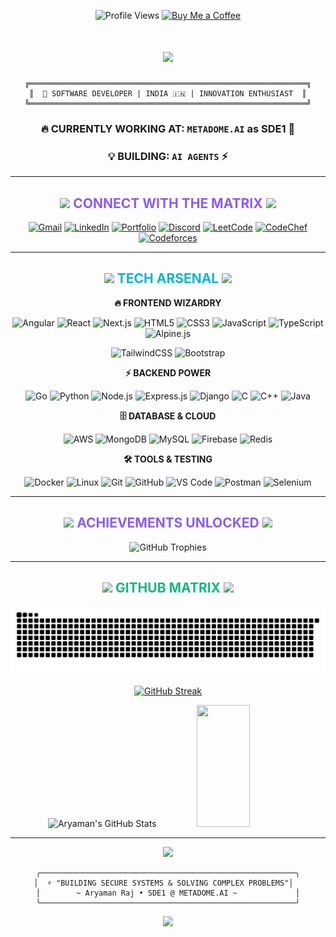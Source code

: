 <div align="center">
  
![Profile Views](https://komarev.com/ghpvc/?username=salty-bear&label=Profile%20views&color=6366f1&style=for-the-badge)
[![Buy Me a Coffee](https://img.shields.io/badge/Buy%20Me%20A%20Coffee-8b5cf6?style=for-the-badge&logo=buy-me-a-coffee&logoColor=white)](https://www.buymeacoffee.com/aryamanxd)

</div>

<h1 align="center">
  <img src="https://readme-typing-svg.herokuapp.com/?font=Fira%20Code&size=40&center=true&vCenter=true&width=600&height=100&duration=3000&lines=✨+HELLO+WORLD!+✨;⚡+I'M+ARYAMAN+RAJ+⚡;💻+CODE+WIZARD+💻;🚀+BUILDING+THE+FUTURE+🚀&color=a855f7&background=0f0f23FF" />
</h1>

<div align="center">
  
```ascii
╔══════════════════════════════════════════════════════════════╗
║  🌟 SOFTWARE DEVELOPER | INDIA 🇮🇳 | INNOVATION ENTHUSIAST  ║
╚══════════════════════════════════════════════════════════════╝
```

</div>

<div align="center">
  
### 🔥 **CURRENTLY WORKING AT:** `METADOME.AI` as SDE1 🚀
### 💡 **BUILDING:** `AI AGENTS` ⚡

</div>

---

<h2 align="center">
  <img src="https://media.giphy.com/media/iY8CRBdQXODJSCERIr/giphy.gif" width="35">
  <span style="color: #8b5cf6;">CONNECT WITH THE MATRIX</span>
  <img src="https://media.giphy.com/media/iY8CRBdQXODJSCERIr/giphy.gif" width="35">
</h2>

<div align="center">
  
[![Gmail](https://img.shields.io/badge/Gmail-ef4444?style=for-the-badge&logo=gmail&logoColor=white&labelColor=1e1b4b)](mailto:contactme.aryaman@gmail.com)
[![LinkedIn](https://img.shields.io/badge/LinkedIn-3b82f6?style=for-the-badge&logo=linkedin&logoColor=white&labelColor=1e1b4b)](https://linkedin.com/in/aryamanrajxd/)
[![Portfolio](https://img.shields.io/badge/Portfolio-06b6d4?style=for-the-badge&logo=todoist&logoColor=white&labelColor=1e1b4b)](https://saltybear.tech/)
[![Discord](https://img.shields.io/badge/Discord-8b5cf6?style=for-the-badge&logo=discord&logoColor=white&labelColor=1e1b4b)](https://discord.com/users/saltybearx)
[![LeetCode](https://img.shields.io/badge/LeetCode-f59e0b?style=for-the-badge&logo=leetcode&logoColor=white&labelColor=1e1b4b)](https://leetcode.com/meAryaman)
[![CodeChef](https://img.shields.io/badge/CodeChef-f97316?style=for-the-badge&logo=codechef&logoColor=white&labelColor=1e1b4b)](https://codechef.com/users/aryamanxd)
[![Codeforces](https://img.shields.io/badge/Codeforces-06b6d4?style=for-the-badge&logo=codeforces&logoColor=white&labelColor=1e1b4b)](https://codeforces.com/profile/Aryaman77)

</div>

---

<h2 align="center">
  <img src="https://media.giphy.com/media/WUlplcMpOCEmTGBtBW/giphy.gif" width="40">
  <span style="color: #06b6d4;">TECH ARSENAL</span>
  <img src="https://media.giphy.com/media/WUlplcMpOCEmTGBtBW/giphy.gif" width="40">
</h2>

<div align="center">
  
**🔥 FRONTEND WIZARDRY**
  
![Angular](https://img.shields.io/badge/Angular-ef4444?style=for-the-badge&logo=angular&logoColor=white&labelColor=1e1b4b)
![React](https://img.shields.io/badge/React-06b6d4?style=for-the-badge&logo=react&logoColor=white&labelColor=1e1b4b)
![Next.js](https://img.shields.io/badge/Next.js-1e1b4b?style=for-the-badge&logo=next.js&logoColor=white)
![HTML5](https://img.shields.io/badge/HTML5-ef4444?style=for-the-badge&logo=html5&logoColor=white&labelColor=1e1b4b)
![CSS3](https://img.shields.io/badge/CSS3-3b82f6?style=for-the-badge&logo=css3&logoColor=white&labelColor=1e1b4b)
![JavaScript](https://img.shields.io/badge/JavaScript-f59e0b?style=for-the-badge&logo=javascript&logoColor=1e1b4b&labelColor=fbbf24)
![TypeScript](https://img.shields.io/badge/TypeScript-3b82f6?style=for-the-badge&logo=typescript&logoColor=white&labelColor=1e1b4b)
![Alpine.js](https://img.shields.io/badge/Alpine.js-10b981?style=for-the-badge&logo=alpine.js&logoColor=white&labelColor=1e1b4b)

![TailwindCSS](https://img.shields.io/badge/Tailwind_CSS-06b6d4?style=for-the-badge&logo=tailwind-css&logoColor=white&labelColor=1e1b4b)
![Bootstrap](https://img.shields.io/badge/Bootstrap-8b5cf6?style=for-the-badge&logo=bootstrap&logoColor=white&labelColor=1e1b4b)

**⚡ BACKEND POWER**

![Go](https://img.shields.io/badge/Go-06b6d4?style=for-the-badge&logo=go&logoColor=white&labelColor=1e1b4b)
![Python](https://img.shields.io/badge/Python-3b82f6?style=for-the-badge&logo=python&logoColor=white&labelColor=1e1b4b)
![Node.js](https://img.shields.io/badge/Node.js-10b981?style=for-the-badge&logo=node.js&logoColor=white&labelColor=1e1b4b)
![Express.js](https://img.shields.io/badge/Express.js-6b7280?style=for-the-badge&logo=express&logoColor=white&labelColor=1e1b4b)
![Django](https://img.shields.io/badge/Django-10b981?style=for-the-badge&logo=django&logoColor=white&labelColor=1e1b4b)
![C](https://img.shields.io/badge/C-3b82f6?style=for-the-badge&logo=c&logoColor=white&labelColor=1e1b4b)
![C++](https://img.shields.io/badge/C++-6366f1?style=for-the-badge&logo=cplusplus&logoColor=white&labelColor=1e1b4b)
![Java](https://img.shields.io/badge/Java-f97316?style=for-the-badge&logo=java&logoColor=white&labelColor=1e1b4b)

**🗄️ DATABASE & CLOUD**

![AWS](https://img.shields.io/badge/AWS-f59e0b?style=for-the-badge&logo=amazon-aws&logoColor=white&labelColor=1e1b4b)
![MongoDB](https://img.shields.io/badge/MongoDB-10b981?style=for-the-badge&logo=mongodb&logoColor=white&labelColor=1e1b4b)
![MySQL](https://img.shields.io/badge/MySQL-3b82f6?style=for-the-badge&logo=mysql&logoColor=white&labelColor=1e1b4b)
![Firebase](https://img.shields.io/badge/Firebase-f59e0b?style=for-the-badge&logo=Firebase&logoColor=white&labelColor=1e1b4b)
![Redis](https://img.shields.io/badge/Redis-ef4444?style=for-the-badge&logo=redis&logoColor=white&labelColor=1e1b4b)

**🛠️ TOOLS & TESTING**

![Docker](https://img.shields.io/badge/Docker-06b6d4?style=for-the-badge&logo=docker&logoColor=white&labelColor=1e1b4b)
![Linux](https://img.shields.io/badge/Linux-f59e0b?style=for-the-badge&logo=linux&logoColor=1e1b4b&labelColor=fbbf24)
![Git](https://img.shields.io/badge/GIT-ef4444?style=for-the-badge&logo=git&logoColor=white&labelColor=1e1b4b)
![GitHub](https://img.shields.io/badge/GitHub-6b7280?style=for-the-badge&logo=github&logoColor=white&labelColor=1e1b4b)
![VS Code](https://img.shields.io/badge/Visual_Studio_Code-3b82f6?style=for-the-badge&logo=visual%20studio%20code&logoColor=white&labelColor=1e1b4b)
![Postman](https://img.shields.io/badge/Postman-f97316?style=for-the-badge&logo=postman&logoColor=white&labelColor=1e1b4b)
![Selenium](https://img.shields.io/badge/Selenium-10b981?style=for-the-badge&logo=selenium&logoColor=white&labelColor=1e1b4b)

</div>

---

<h2 align="center">
  <img src="https://media.giphy.com/media/W5eoZHPpUx9sapR0eu/giphy.gif" width="35">
  <span style="color: #8b5cf6;">ACHIEVEMENTS UNLOCKED</span>
  <img src="https://media.giphy.com/media/W5eoZHPpUx9sapR0eu/giphy.gif" width="35">
</h2>

<div align="center">
  <img src="https://github-profile-trophy.vercel.app/?username=salty-bear&theme=discord&no-frame=false&no-bg=true&margin-w=4&row=2" alt="GitHub Trophies" />
</div>

---

<h2 align="center">
  <img src="https://media.giphy.com/media/iY8CRBdQXODJSCERIr/giphy.gif" width="35">
  <span style="color: #10b981;">GITHUB MATRIX</span>
  <img src="https://media.giphy.com/media/iY8CRBdQXODJSCERIr/giphy.gif" width="35">
</h2>

<div align="center">
  <img src="https://raw.githubusercontent.com/Salty-Bear/Salty-Bear/output/github-snake.svg" alt="GitHub Snake Animation" />
</div>

<div align="center">
  
[![GitHub Streak](https://github-readme-streak-stats.herokuapp.com?user=Salty-Bear&theme=tokyonight&hide_border=true&date_format=M%20j%5B%2C%20Y%5D)](https://git.io/streak-stats)

<img width="49%" height="195px" src="https://github-readme-stats.vercel.app/api?username=Salty-Bear&show_icons=true&count_private=true&hide_border=true&title_color=8b5cf6&icon_color=06b6d4&text_color=e2e8f0&bg_color=0f172a" alt="Aryaman's GitHub Stats" />
<img width="41%" height="195px" src="https://github-readme-stats.vercel.app/api/top-langs/?username=Salty-Bear&layout=compact&hide_border=true&title_color=8b5cf6&text_color=06b6d4&bg_color=0f172a&langs_count=8" />

</div>

---

<div align="center">
  
<img src="https://readme-typing-svg.herokuapp.com/?font=Fira%20Code&size=25&center=true&vCenter=true&width=700&height=80&duration=3500&lines=⚡+THANKS+FOR+VISITING+MY+DIGITAL+REALM!+⚡;🚀+LET'S+BUILD+SOMETHING+AMAZING+TOGETHER!+🚀;💻+OPEN+TO+COLLABORATIONS+%26+OPPORTUNITIES+💻;🌟+KEEP+CODING%2C+KEEP+CREATING!+🌟&color=a855f7&background=0f0f23FF" />

</div>

<div align="center">
  
```ascii
╭─────────────────────────────────────────────────────────╮
│  ⚡ "BUILDING SECURE SYSTEMS & SOLVING COMPLEX PROBLEMS"│  
│        ~ Aryaman Raj • SDE1 @ METADOME.AI ~             │
╰─────────────────────────────────────────────────────────╯
```

</div>

<div align="center">
  <img src="https://capsule-render.vercel.app/api?type=waving&color=gradient&customColorList=12,6,18&height=150&section=footer&text=KEEP%20CODING!&fontSize=42&fontColor=fff&animation=twinkling&fontAlignY=75"/>
</div>
